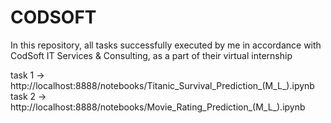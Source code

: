 # CODSOFT
In this repository, all tasks successfully executed by me in accordance with CodSoft IT Services &amp; Consulting, as a part of their virtual internship

task 1 -> http://localhost:8888/notebooks/Titanic_Survival_Prediction_(M_L_).ipynb
task 2 -> http://localhost:8888/notebooks/Movie_Rating_Prediction_(M_L_).ipynb
